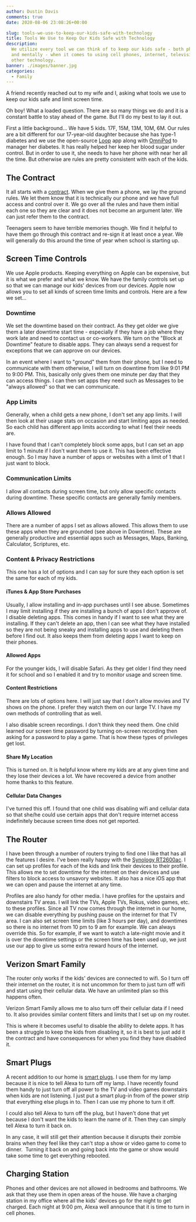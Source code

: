 ```yaml
---
author: Dustin Davis
comments: true
date: 2020-08-06 23:08:26+00:00

slug: tools-we-use-to-keep-our-kids-safe-with-technology
title: Tools We Use to Keep Our Kids Safe with Technology
description:
  We utilize every tool we can think of to keep our kids safe - both physically
  and mentally - when it comes to using cell phones, internet, television, and
  other technology.
banner: ./images/banner.jpg
categories:
  - Family
---
```


A friend recently reached out to my wife and I, asking what tools we use to keep
our kids safe and limit screen time.

Oh boy! What a loaded question. There are so many things we do and it is a
constant battle to stay ahead of the game. But I'll do my best to lay it out.

First a little background... We have 5 kids. 17F, 15M, 13M, 10M, 6M. Our rules
are a bit different for our 17-year-old daughter because she has type-1 diabetes
and we use the open-source [Loop](https://loopkit.github.io/loopdocs/) app along
with [OmniPod](https://www.myomnipod.com/Omnipod-system) to manager her
diabetes. It has really helped her keep her blood sugar under control. But in
order to use it, she needs to have her phone with near her all the time. But
otherwise are rules are pretty consistent with each of the kids.

## The Contract

It all starts with a
[contract](https://docs.google.com/document/d/1RN1JVNnYeBkadgaPN9j35aigxnTpZUeG9rvK-XxZ-qE/edit?usp=sharing).
When we give them a phone, we lay the ground rules. We let them know that it is
technically our phone and we have full access and control over it. We go over
all the rules and have them initial each one so they are clear and it does not
become an argument later. We can just refer them to the contract.

Teenagers seem to have terrible memories though. We find it helpful to have them
go through this contract and re-sign it at least once a year. We will generally
do this around the time of year when school is starting up.

## Screen Time Controls

We use Apple products. Keeping everything on Apple can be expensive, but it is
what we prefer and what we know. We have the family controls set up so that we
can manage our kids' devices from our devices. Apple now allows you to set all
kinds of screen time limits and controls. Here are a few we set...

### Downtime

We set the downtime based on their contract. As they get older we give them a
later downtime start time - especially if they have a job where they work late
and need to contact us or co-workers. We turn on the "Block at Downtime" feature
to disable apps. They can always send a request for exceptions that we can
approve on our devices.

In an event where I want to "ground" them from their phone, but I need to
communicate with them otherwise, I will turn on downtime from like 9:01 PM to
9:00 PM. This, basically only gives them one minute per day that they can access
things. I can then set apps they need such as Messages to be "always allowed" so
that we can communicate.

### App Limits

Generally, when a child gets a new phone, I don't set any app limits. I will
then look at their usage stats on occasion and start limiting apps as needed. So
each child has different app limits according to what I feel their needs are.

I have found that I can't completely block some apps, but I can set an app limit
to 1 minute if I don't want them to use it. This has been effective enough. So I
may have a number of apps or websites with a limit of 1 that I just want to
block.

### Communication Limits

I allow all contacts during screen time, but only allow specific contacts during
downtime. These specific contacts are generally family members.

### Allows Allowed

There are a number of apps I set as allows allowed. This allows them to use
these apps when they are grounded (see above in Downtime). These are generally
productive and essential apps such as Messages, Maps, Banking, Calculator,
Scriptures, etc.

### Content & Privacy Restrictions

This one has a lot of options and I can say for sure they each option is set the
same for each of my kids.

#### iTunes & App Store Purchases

Usually, I allow installing and in-app purchases until I see abuse. Sometimes I
may limit installing if they are installing a bunch of apps I don't approve of.
I disable deleting apps. This comes in handy if I want to see what they are
installing. If they can't delete an app, then I can see what they have installed
so they are not being sneaky and installing apps to use and deleting them before
I find out. It also keeps them from deleting apps I want to keep on their
phones.

#### Allowed Apps

For the younger kids, I will disable Safari. As they get older I find they need
it for school and so I enabled it and try to monitor usage and screen time.

#### Content Restrictions

There are lots of options here. I will just say that I don't allow movies and TV
shows on the phone. I prefer they watch them on our large TV. I have my own
methods of controlling that as well.

I also disable screen recordings. I don't think they need them. One child
learned our screen time password by turning on-screen recording then asking for
a password to play a game. That is how these types of privileges get lost.

#### Share My Location

This is turned on. It is helpful know where my kids are at any given time and
they lose their devices a lot. We have recovered a device from another home
thanks to this feature.

#### Cellular Data Changes

I've turned this off. I found that one child was disabling wifi and cellular
data so that she/he could use certain apps that don't require internet access
indefinitely because screen time does not get reported.

## The Router

I have been through a number of routers trying to find one I like that has all
the features I desire. I've been really happy with the
[Synology RT2600ac](https://amzn.to/3fC7ZOs). I can set up profiles for each of
the kids and link their devices to their profile. This allows me to set downtime
for the internet on their devices and use filters to block access to unsavory
websites. It also has a nice iOS app that we can open and pause the internet at
any time.

Profiles are also handy for other media. I have profiles for the upstairs and
downstairs TV areas. I will link the TVs, Apple TVs, Rokus, video games, etc. to
these profiles. Since all TV now comes through the internet in our home, we can
disable everything by pushing pause on the internet for that TV area. I can also
set screen time limits (like 3 hours per day), and downtimes so there is no
internet from 10 pm to 9 am for example. We can always override this. So for
example, if we want to watch a late-night movie and it is over the downtime
settings or the screen time has been used up, we just use our app to give us
some extra reward hours of the internet.

## Verizon Smart Family

The router only works if the kids' devices are connected to wifi. So I turn off
their internet on the router, it is not uncommon for them to just turn off wifi
and start using their cellular data. We have an unlimited plan so this happens
often.

Verizon Smart Family allows me to also turn off their cellular data if I need
to. It also provides similar content filters and limits that I set up on my
router.

This is where it becomes useful to disable the ability to delete apps. It has
been a struggle to keep the kids from disabling it, so it is best to just add it
the contract and have consequences for when you find they have disabled it.

## Smart Plugs

A recent addition to our home is [smart plugs](https://amzn.to/3if1sLj). I use
them for my lamp because it is nice to tell Alexa to turn off my lamp. I have
recently found them handy to just turn off all power to the TV and video games
downstairs when kids are not listening. I just put a smart plug-in from of the
power strip that everything else plugs in to. Then I can use my phone to turn it
off.

I could also tell Alexa to turn off the plug, but I haven't done that yet
because I don't want the kids to learn the name of it. Then they can simply tell
Alexa to turn it back on.

In any case, it will still get their attention because it disrupts their zombie
brains when they feel like they can't stop a show or video game to come to
dinner.  Turning it back on and going back into the game or show would take some
time to get everything rebooted.

## Charging Station

Phones and other devices are not allowed in bedrooms and bathrooms. We ask that
they use them in open areas of the house. We have a charging station in my
office where all the kids' devices go for the night to get charged. Each night
at 9:00 pm, Alexa well announce that it is time to turn in cell phones.
